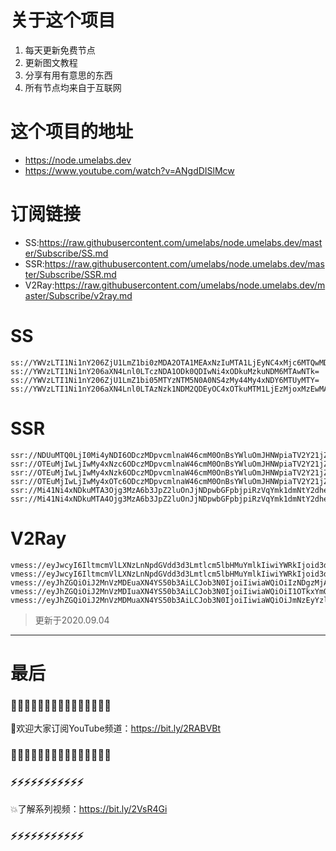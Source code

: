 # 关于这个项目
1. 每天更新免费节点
2. 更新图文教程
3. 分享有用有意思的东西
4. 所有节点均来自于互联网

# 这个项目的地址

* https://node.umelabs.dev
* https://www.youtube.com/watch?v=ANgdDISlMcw

# 订阅链接

* SS:https://raw.githubusercontent.com/umelabs/node.umelabs.dev/master/Subscribe/SS.md
* SSR:https://raw.githubusercontent.com/umelabs/node.umelabs.dev/master/Subscribe/SSR.md
* V2Ray:https://raw.githubusercontent.com/umelabs/node.umelabs.dev/master/Subscribe/v2ray.md

# SS

```http
ss://YWVzLTI1Ni1nY206ZjU1LmZ1bi0zMDA2OTA1MEAxNzIuMTA1LjEyNC4xMjc6MTQwMDc=
ss://YWVzLTI1Ni1nY206aXN4Lnl0LTczNDA1ODk0QDIwNi4xODkuMzkuNDM6MTAwNTk=
ss://YWVzLTI1Ni1nY206ZjU1LmZ1bi05MTYzNTM5N0A0NS4zMy44My4xNDY6MTUyMTY=
ss://YWVzLTI1Ni1nY206aXN4Lnl0LTAzNzk1NDM2QDEyOC4xOTkuMTM1LjEzMjoxMzEwMA==
```

# SSR

```http
ssr://NDUuMTQ0LjI0Mi4yNDI6ODczMDpvcmlnaW46cmM0OnBsYWluOmJHNWpiaTV2Y21jZ2FYSTIvP29iZnNwYXJhbT0mcmVtYXJrcz01clNiNXAySjU1LTJSUSZncm91cD1URzVqYmk1dmNtYw
ssr://OTEuMjIwLjIwMy4xNzc6ODczMDpvcmlnaW46cmM0OnBsYWluOmJHNWpiaTV2Y21jZ2FYSTIvP29iZnNwYXJhbT0mcmVtYXJrcz01clNiNXAySjU1LTJSZyZncm91cD1URzVqYmk1dmNtYw
ssr://OTEuMjIwLjIwMy4xNzk6ODczMDpvcmlnaW46cmM0OnBsYWluOmJHNWpiaTV2Y21jZ2FYSTIvP29iZnNwYXJhbT0mcmVtYXJrcz01clNiNXAySjU1LTJSdyZncm91cD1URzVqYmk1dmNtYw
ssr://OTEuMjIwLjIwMy4xOTc6ODczMDpvcmlnaW46cmM0OnBsYWluOmJHNWpiaTV2Y21jZ2FYSTIvP29iZnNwYXJhbT0mcmVtYXJrcz01clNiNXAySjU1LTJTQSZncm91cD1URzVqYmk1dmNtYw
ssr://Mi41Ni4xNDkuMTA3Ojg3MzA6b3JpZ2luOnJjNDpwbGFpbjpiRzVqYmk1dmNtY2dheloxLz9vYmZzcGFyYW09JnJlbWFya3M9NUxpYzVMcXNRUSZncm91cD1URzVqYmk1dmNtYw
ssr://Mi41Ni4xNDkuMTA4Ojg3MzA6b3JpZ2luOnJjNDpwbGFpbjpiRzVqYmk1dmNtY2dheloxLz9vYmZzcGFyYW09JnJlbWFya3M9NUxpYzVMcXNRZyZncm91cD1URzVqYmk1dmNtYw
```

# V2Ray

```http
vmess://eyJwcyI6IltmcmVlLXNzLnNpdGVdd3d3Lmtlcm5lbHMuYmlkIiwiYWRkIjoid3d3Lmtlcm5lbHMuYmlkIiwicG9ydCI6IjQ0MyIsImlkIjoiNTJmY2RmY2YtNDgwOC0zOTZkLTU3YzMtNThlMjM2NDIxNGI3IiwiYWlkIjoiMCIsIm5ldCI6IndzIiwidHlwZSI6Im5vbmUiLCJob3N0IjoiL3dzIiwidGxzIjoidGxzIn0=
vmess://eyJwcyI6IltmcmVlLXNzLnNpdGVdd3d3Lmtlcm5lbHMuYmlkIiwiYWRkIjoid3d3Lmtlcm5lbHMuYmlkIiwicG9ydCI6IjgwIiwiaWQiOiI1MjE5YjgzMC03MjZiLTUxOWYtMGM4Yi1hODZkNTEyMGU5MjciLCJhaWQiOiIwIiwibmV0Ijoid3MiLCJ0eXBlIjoibm9uZSIsImhvc3QiOiIvd3MiLCJ0bHMiOiJub25lIn0=
vmess://eyJhZGQiOiJ2MnVzMDEuaXN4YS50b3AiLCJob3N0IjoiIiwiaWQiOiIzNDgzMjAyZC0zMDE1LTQ1ZDYtOGU3Ni1kYmI5MWIzNzUyODkiLCJuZXQiOiJ3cyIsInBhdGgiOiJcL3JheSIsInBvcnQiOiI0NDMiLCJwcyI6ImlzeC55dC0wMSIsInRscyI6InRscyIsInYiOjIsImFpZCI6MCwidHlwZSI6Im5vbmUifQo=
vmess://eyJhZGQiOiJ2MnVzMDIuaXN4YS50b3AiLCJob3N0IjoiIiwiaWQiOiI1OTkxYmQ0MS0wMjk5LTQyYWEtYjc3MC04OTBjY2I4OGEwZTAiLCJuZXQiOiJ3cyIsInBhdGgiOiJcL3JheSIsInBvcnQiOiI0NDMiLCJwcyI6ImlzeC55dC0wMiIsInRscyI6InRscyIsInYiOjIsImFpZCI6MCwidHlwZSI6Im5vbmUifQo=
vmess://eyJhZGQiOiJ2MnVzMDMuaXN4YS50b3AiLCJob3N0IjoiIiwiaWQiOiJmNzEyYzlmNS0yNDFkLTQxNjctYWM5YS0yMGI1ZTBhMDg5NTUiLCJuZXQiOiJ3cyIsInBhdGgiOiJcL3JheSIsInBvcnQiOiI0NDMiLCJwcyI6ImlzeC55dC0wMyIsInRscyI6InRscyIsInYiOjIsImFpZCI6MCwidHlwZSI6Im5vbmUifQo=
```



> 更新于2020.09.04

---

# 最后
### 🌸🌸🌸🌸🌸🌸🌸🌸🌸🌸🌸🌸🌸🌸🌸

👏欢迎大家订阅YouTube频道：https://bit.ly/2RABVBt

### 🌸🌸🌸🌸🌸🌸🌸🌸🌸🌸🌸🌸🌸🌸🌸



### ⚡️⚡️⚡️⚡️⚡️⚡️⚡️⚡️⚡️⚡️⚡️

💥了解系列视频：https://bit.ly/2VsR4Gi

### ⚡️⚡️⚡️⚡️⚡️⚡️⚡️⚡️⚡️⚡️⚡️